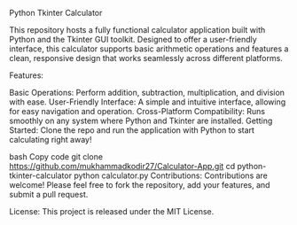 Python Tkinter Calculator

This repository hosts a fully functional calculator application built with Python and the Tkinter GUI toolkit. Designed to offer a user-friendly interface, this calculator supports basic arithmetic operations and features a clean, responsive design that works seamlessly across different platforms.

Features:

Basic Operations: Perform addition, subtraction, multiplication, and division with ease.
User-Friendly Interface: A simple and intuitive interface, allowing for easy navigation and operation.
Cross-Platform Compatibility: Runs smoothly on any system where Python and Tkinter are installed.
Getting Started:
Clone the repo and run the application with Python to start calculating right away!

bash
Copy code
git clone https://github.com/mukhammadkodir27/Calculator-App.git
cd python-tkinter-calculator
python calculator.py
Contributions:
Contributions are welcome! Please feel free to fork the repository, add your features, and submit a pull request.

License:
This project is released under the MIT License.
